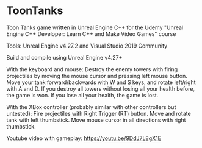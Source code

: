 # ToonTanks
Toon Tanks game written in Unreal Engine C++ for the Udemy "Unreal Engine C++ Developer: Learn C++ and Make Video Games" course 

Tools: Unreal Engine v4.27.2 and Visual Studio 2019 Community

Build and compile using Unreal Engine v4.27+

With the keyboard and mouse: Destroy the enemy towers with firing projectiles by moving the mouse cursor and pressing left mouse button. Move your tank forward/backwards with W and S keys, and rotate left/right with A and D. If you destroy all towers without losing all your health before, the game is won. If you lose all your health, the game is lost.

With the XBox controller (probably similar with other controllers but untested): Fire projectiles with Right Trigger (RT) button. Move and rotate tank with left thumbstick. Move mouse cursor in all directions with right thumbstick.

Youtube video with gameplay: https://youtu.be/9DdJ7L8gX1E
